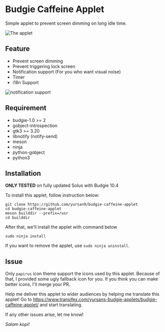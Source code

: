 # Budgie Caffeine Applet

Simple applet to prevent screen dimming on long idle time.

![The applet](https://raw.githubusercontent.com/yursan9/budgie-caffeine-applet/master/img/initial-applet.png)

## Feature

- Prevent screen dimming
- Prevent triggering lock screen
- Notification support (For you who want visual noise)
- Timer
- i18n Support

![notification support](https://raw.githubusercontent.com/yursan9/budgie-caffeine-applet/master/img/notification-support.png)

## Requirement

- budgie-1.0 >= 2
- gobject-introspection
- gtk3 >= 3.20
- libnotify (notify-send)
- meson
- ninja
- python-gobject
- python3

## Installation

**ONLY TESTED** on fully updated Solus with Budgie 10.4

To install this applet, follow instruction below:
```
git clone https://github.com/yursan9/budgie-caffeine-applet
cd budgie-caffeine-applet
meson builddir --prefix=/usr
cd builddir
```

After that, we'll install the applet with command below
```
sudo ninja install
```

If you want to remove the applet, use `sudo ninja uninstall`.

## Issue

Only `papirus` icon theme support the icons used by this applet. Because of
that, I provided some ugly fallback icon for you. If you think you can make
better icons, I'll merge your PR.

Help me deliver this applet to wider audiences by helping me translate this applet! Go to https://www.transifex.com/yursans-budgie-applets/budgie-caffeine-applet/ and start translating.

If any other issues arise, let me know!

*Salam kopi!*
